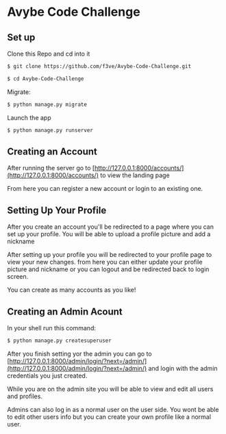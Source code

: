 # Avybe Code Challenge

## Set up

Clone this Repo and cd into it

```bash
$ git clone https://github.com/f3ve/Avybe-Code-Challenge.git

$ cd Avybe-Code-Challenge
```

Migrate:

```bash
$ python manage.py migrate
```
Launch the app

```bash
$ python manage.py runserver
```
## Creating an Account

After running the server go to [http://127.0.0.1:8000/accounts/](http://127.0.0.1:8000/accounts/) to view the landing page

From here you can register a new account or login to an existing one.

## Setting Up Your Profile

After you create an account you'll be redirected to a page where you can set up your profile. You will be able to upload a profile picture and add a nickname

After setting up your profile you will be redirected to your profile page to view your new changes. from here you can either update your profile picture and nickname or you can logout and be redirected back to login screen.

You can create as many accounts as you like!

## Creating an Admin Acount

In your shell run this command:

```bash
$ python manage.py createsuperuser
```
After you finish setting yor the admin you can go to [http://127.0.0.1:8000/admin/login/?next=/admin/](http://127.0.0.1:8000/admin/login/?next=/admin/) and login with the admin credentials you just created.

While you are on the admin site you will be able to view and edit all users and profiles. 

Admins can also log in as a normal user on the user side. You wont be able to edit other users info but you can create your own profile like a normal user.
